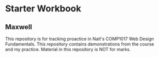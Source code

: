 # Starter Workbook

## Maxwell

This repository is for tracking proactice in Nait's COMP1017 Web Design Fundamentals. This repository contains demonstrations from the course and my practice. Material in this repository is NOT for marks.

